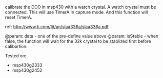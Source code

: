 
   calibrate the DCO in msp430 with a watch crystal.
   A watch crystal must be connected. This will use
   TimerA in capture mode. And this function will
   reset TimerA.
 
   ref: http://www.ti.com/lit/an/slaa336a/slaa336a.pdf
 
   @param: data - one of the pre-define value above
   @param: isStable - when false, the function will
   		wait for the 32k crystal to be stablized
   		first before calibartion.
 
   Tested on:
   - msp430g2333
   - msp430g2452
 
